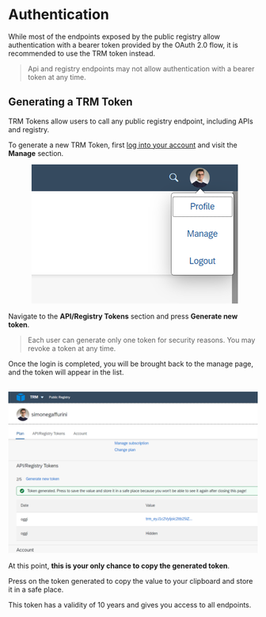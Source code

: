 
# Authentication

While most of the endpoints exposed by the public registry allow authentication with a bearer token provided by the OAuth 2.0 flow, it is recommended to use the TRM token instead.

> Api and registry endpoints may not allow authentication with a bearer token at any time.

## Generating a TRM Token

TRM Tokens allow users to call any public registry endpoint, including APIs and registry.

To generate a new TRM Token, first [log into your account](https://trmregistry.com/profile) and visit the **Manage** section.

<p align="center">
  <img src="../_media/profile_dropdown.png" />
</p>

Navigate to the **API/Registry Tokens** section and press **Generate new token**.

> Each user can generate only one token for security reasons. You may revoke a token at any time.

Once the login is completed, you will be brought back to the manage page, and the token will appear in the list.

<p align="center">
  <img src="../_media/token_generation.png" />
</p>

At this point, **this is your only chance to copy the generated token**.

Press on the token generated to copy the value to your clipboard and store it in a safe place.

This token has a validity of 10 years and gives you access to all endpoints.
